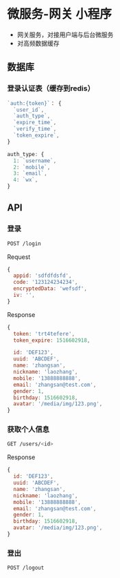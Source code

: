 # 微服务-网关 小程序

- 网关服务，对接用户端与后台微服务
- 对高频数据缓存

## 数据库

### 登录认证表（缓存到redis）

```js
`auth:{token}`： {
  `user_id`,
  `auth_type`,
  `expire_time`,
  `verify_time`,
  `token_expire`,
}
```

```js
auth_type: {
  1: `username`,
  2: `mobile`,
  3: `email`,
  4: `wx`,
}
```

## API

### 登录

```sh
POST /login
```

Request

```js
{
  appid: 'sdfdfdsfd',
  code: '123124234234',
  encryptedData: 'wefsdf',
  iv: '',
}
```

Response

```js
{
  token: 'trt4tefere',
  token_expire: 1516602918,

  id: 'DEF123',
  uuid: 'ABCDEF',
  name: 'zhangsan',
  nickname: 'laozhang',
  mobile: '13888888888',
  email: 'zhangsan@test.com',
  gender: 1,
  birthday: 1516602918,
  avatar: '/media/img/123.png',
}
```

### 获取个人信息

```sh
GET /users/<id>
```

Response

```js
{
  id: 'DEF123',
  uuid: 'ABCDEF',
  name: 'zhangsan',
  nickname: 'laozhang',
  mobile: '13888888888',
  email: 'zhangsan@test.com',
  gender: 1,
  birthday: 1516602918,
  avatar: '/media/img/123.png',
}
```

### 登出

```sh
POST /logout
```
